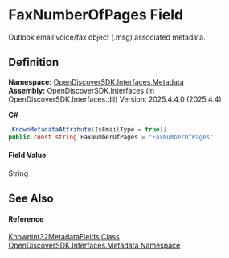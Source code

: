 # FaxNumberOfPages Field


Outlook email voice/fax object (.msg) associated metadata.



## Definition
**Namespace:** <a href="520b27cc-9ac9-4549-2981-558ed96ae428">OpenDiscoverSDK.Interfaces.Metadata</a>  
**Assembly:** OpenDiscoverSDK.Interfaces (in OpenDiscoverSDK.Interfaces.dll) Version: 2025.4.4.0 (2025.4.4)

**C#**
``` C#
[KnownMetadataAttribute(IsEmailType = true)]
public const string FaxNumberOfPages = "FaxNumberOfPages"
```



#### Field Value
String

## See Also


#### Reference
<a href="15fed54c-da5c-04fb-e2e4-bec2f355eb86">KnownInt32MetadataFields Class</a>  
<a href="520b27cc-9ac9-4549-2981-558ed96ae428">OpenDiscoverSDK.Interfaces.Metadata Namespace</a>  
